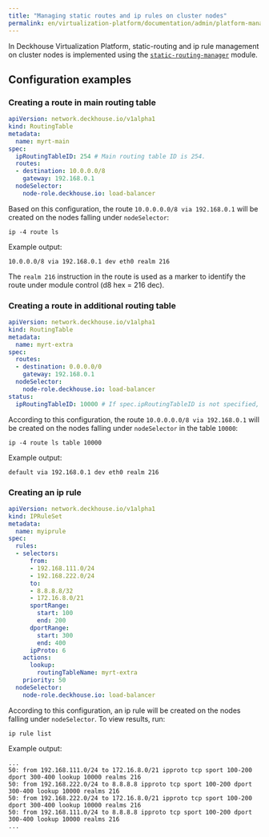 ```yaml
---
title: "Managing static routes and ip rules on cluster nodes"
permalink: en/virtualization-platform/documentation/admin/platform-management/network/other/static-routes.html
---
```


In Deckhouse Virtualization Platform, static-routing and ip rule management on cluster nodes is implemented using the [`static-routing-manager`](/products/kubernetes-platform/documentation/v1/modules/static-routing-manager/stable/) module.

## Configuration examples

### Creating a route in main routing table

```yaml
apiVersion: network.deckhouse.io/v1alpha1
kind: RoutingTable
metadata:
  name: myrt-main
spec:
  ipRoutingTableID: 254 # Main routing table ID is 254.
  routes:
  - destination: 10.0.0.0/8
    gateway: 192.168.0.1
  nodeSelector:
    node-role.deckhouse.io: load-balancer
```

Based on this configuration, the route `10.0.0.0.0/8 via 192.168.0.1` will be created on the nodes falling under `nodeSelector`:

```shell
ip -4 route ls
```

Example output:

```console
10.0.0.0/8 via 192.168.0.1 dev eth0 realm 216
```

The `realm 216` instruction in the route is used as a marker to identify the route under module control (d8 hex = 216 dec).

### Creating a route in additional routing table

```yaml
apiVersion: network.deckhouse.io/v1alpha1
kind: RoutingTable
metadata:
  name: myrt-extra
spec:
  routes:
  - destination: 0.0.0.0/0
    gateway: 192.168.0.1
  nodeSelector:
    node-role.deckhouse.io: load-balancer
status:
  ipRoutingTableID: 10000 # If spec.ipRoutingTableID is not specified, it will be generated automatically and placed in status.
```

According to this configuration, the route `10.0.0.0.0/8 via 192.168.0.1` will be created on the nodes falling under `nodeSelector` in the table `10000`:

```shell
ip -4 route ls table 10000
```

Example output:

```console
default via 192.168.0.1 dev eth0 realm 216
```

### Creating an ip rule

```yaml
apiVersion: network.deckhouse.io/v1alpha1
kind: IPRuleSet
metadata:
  name: myiprule
spec:
  rules:
  - selectors:
      from:
      - 192.168.111.0/24
      - 192.168.222.0/24
      to:
      - 8.8.8.8/32
      - 172.16.8.0/21
      sportRange:
        start: 100
        end: 200
      dportRange:
        start: 300
        end: 400
      ipProto: 6
    actions:
      lookup:
        routingTableName: myrt-extra
    priority: 50
  nodeSelector:
    node-role.deckhouse.io: load-balancer
```

According to this configuration, an ip rule will be created on the nodes falling under `nodeSelector`. To view results, run:

```shell
ip rule list
```

Example output:

```console
...
50: from 192.168.111.0/24 to 172.16.8.0/21 ipproto tcp sport 100-200 dport 300-400 lookup 10000 realms 216
50: from 192.168.222.0/24 to 8.8.8.8 ipproto tcp sport 100-200 dport 300-400 lookup 10000 realms 216
50: from 192.168.222.0/24 to 172.16.8.0/21 ipproto tcp sport 100-200 dport 300-400 lookup 10000 realms 216
50: from 192.168.111.0/24 to 8.8.8.8 ipproto tcp sport 100-200 dport 300-400 lookup 10000 realms 216
...
```

